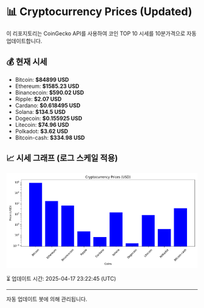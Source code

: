 
# 📊 Cryptocurrency Prices (Updated)

이 리포지토리는 CoinGecko API를 사용하여 코인 TOP 10 시세를 10분가격으로 자동 업데이트합니다.

## 💰 현재 시세
- Bitcoin: **$84899 USD**
- Ethereum: **$1585.23 USD**
- Binancecoin: **$590.02 USD**
- Ripple: **$2.07 USD**
- Cardano: **$0.618495 USD**
- Solana: **$134.5 USD**
- Dogecoin: **$0.155925 USD**
- Litecoin: **$74.96 USD**
- Polkadot: **$3.62 USD**
- Bitcoin-cash: **$334.98 USD**

## 📈 시세 그래프 (로그 스케일 적용)
![Crypto Prices](crypto_prices.png)

⏳ 업데이트 시간: 2025-04-17 23:22:45 (UTC)

---
자동 업데이트 봇에 의해 관리됩니다.
